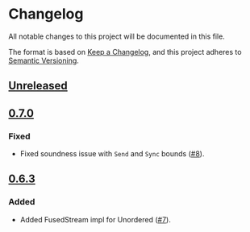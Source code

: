 # Changelog

All notable changes to this project will be documented in this file.

The format is based on [Keep a Changelog](https://keepachangelog.com/en/1.0.0/),
and this project adheres to [Semantic Versioning](https://semver.org/spec/v2.0.0.html).

## [Unreleased]

## [0.7.0]

### Fixed
* Fixed soundness issue with `Send` and `Sync` bounds ([#8]).

[#8]: https://github.com/udoprog/unicycle/issues/8

## [0.6.3]

### Added
* Added FusedStream impl for Unordered ([#7]).

[#7]: https://github.com/udoprog/unicycle/issues/7

[0.6.3]: https://github.com/udoprog/genco/compare/0.6.2...0.6.3
[0.7.0]: https://github.com/udoprog/genco/compare/0.6.3...0.7.0
[Unreleased]: https://github.com/udoprog/genco/compare/0.7.0...master
